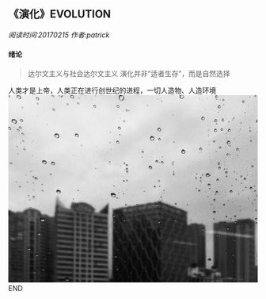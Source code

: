 ## 《演化》EVOLUTION
*阅读时间:20170215*
*作者:patrick*
#### 绪论
>达尔文主义与社会达尔文主义
演化并非“适者生存”，而是自然选择

人类才是上帝，人类正在进行创世纪的进程，一切人造物、人造环境
![](https://raw.githubusercontent.com/zhuangnd/photos/master/IMG_0012.JPG)
END
